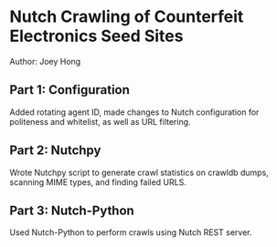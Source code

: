 Nutch Crawling of Counterfeit Electronics Seed Sites
===============================================================

Author: Joey Hong


Part 1: Configuration
-------------------------------------------
Added rotating agent ID, made changes to Nutch configuration for politeness and 
whitelist, as well as URL filtering.


Part 2: Nutchpy
-------------------------------------------
Wrote Nutchpy script to generate crawl statistics on crawldb dumps, scanning MIME types, 
and finding failed URLS. 


Part 3: Nutch-Python
-------------------------------------------
Used Nutch-Python to perform crawls using Nutch REST server.
